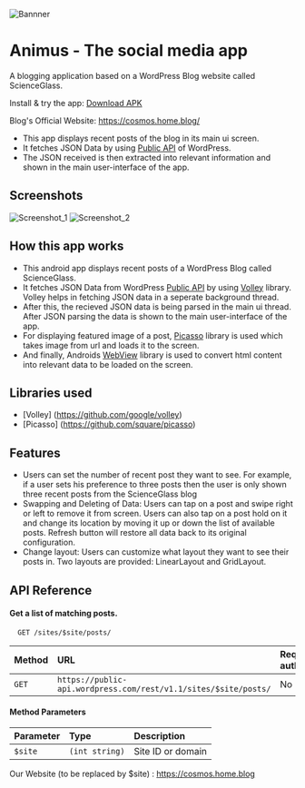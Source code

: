 ![Bannner](https://user-images.githubusercontent.com/42529024/198923615-197801af-4291-4621-a1ae-cadbdd71e627.png)

 # Animus - The social media app

 A blogging application based on a WordPress Blog website called ScienceGlass.

 Install & try the app: [Download APK](https://drive.google.com/file/d/1Ysg01UcOXfticLrtStf2CNlqX8CaMk4P/view?usp=sharingg)

 Blog's Official Website: https://cosmos.home.blog/

 * This app displays recent posts of the blog in its main ui screen.
 * It fetches JSON Data by using [Public API](https://developer.wordpress.com/docs/api/) of WordPress.
 * The JSON received is then extracted into relevant information and shown in the main user-interface of the app.


 ## Screenshots

![Screenshot_1](https://user-images.githubusercontent.com/42529024/198923654-92beb6e5-94f6-4a53-a8a4-50ee35f7cc30.png)
![Screenshot_2](https://user-images.githubusercontent.com/42529024/198923658-5744b5a1-3787-445b-abdc-79f19a01b24b.png)


 ## How this app works

 - This android app displays recent posts of a WordPress Blog called ScienceGlass.
 - It fetches JSON Data from WordPress [Public API](https://developer.wordpress.com/docs/api/) by using [Volley](https://github.com/google/volley) library. Volley helps in fetching JSON data in a seperate background thread.
 - After this, the recieved JSON data is being parsed in the main ui thread. After JSON parsing the data is shown to the main user-interface of the app.
 - For displaying featured image of a post, [Picasso](https://github.com/square/picasso) library is used which takes image from url and loads it to the screen.
 - And finally, Androids [WebView](https://developer.android.com/reference/android/webkit/WebView) library is used to convert html content into relevant data to be loaded on the screen.
 
 ## Libraries used

 * [Volley] (https://github.com/google/volley)
 * [Picasso] (https://github.com/square/picasso)


 ## Features

 -  Users can set the number of recent post they want to see. For example, if a user sets his preference to three posts then the user is only shown three recent posts from the ScienceGlass blog
 -  Swapping and Deleting of Data: Users can tap on a post and swipe right or left to remove it from screen. Users can also tap on a post hold on it and change its location by moving it up or down the list of available posts. Refresh button will restore all data back to its original configuration.
 -  Change layout: Users can customize what layout they want to see their posts in. Two layouts are provided: LinearLayout and GridLayout.
 
 
## API Reference

#### Get a list of matching posts.

```http
  GET /sites/$site/posts/
```

| Method | URL    | Requires authentication?     |
| :-------- | :------- | :------------------------- |
| `GET` | `https://public-api.wordpress.com/rest/v1.1/sites/$site/posts/` | No |

#### Method Parameters


| Parameter | Type     | Description                       |
| :-------- | :------- | :-------------------------------- |
| `$site`      | `(int string)` | Site ID or domain |
 
 Our Website (to be replaced by $site) : https://cosmos.home.blog



